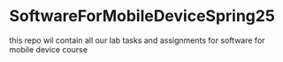 # SoftwareForMobileDeviceSpring25
this repo wil contain all our lab tasks and assignments for software for mobile device course

